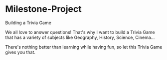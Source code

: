 # Milestone-Project
Building  a Trivia Game 

We all love to answer questions! That's why I want to build a Trivia Game that has a variety of subjects
like Geography, History, Science, Cinema...

There's nothing better than learning while having fun, so let this Trivia Game gives you that.
